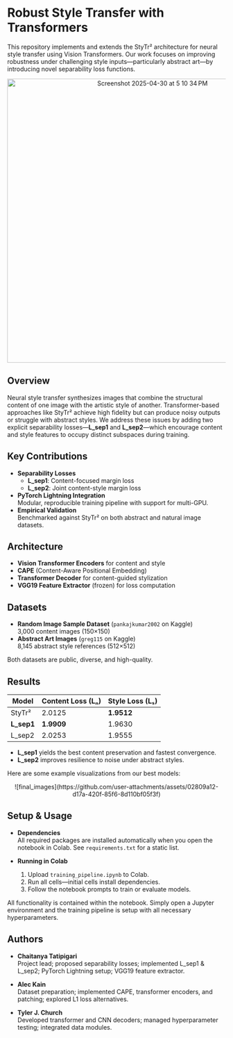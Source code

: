 # Robust Style Transfer with Transformers

This repository implements and extends the StyTr² architecture for neural style transfer using Vision Transformers. Our work focuses on improving robustness under challenging style inputs—particularly abstract art—by introducing novel separability loss functions.

<p align="center">
<img width="654" alt="Screenshot 2025-04-30 at 5 10 34 PM" src="https://github.com/user-attachments/assets/b6951fa6-ad13-4ee3-99e6-888367ecea3f" />
</p>

## Overview

Neural style transfer synthesizes images that combine the structural content of one image with the artistic style of another. Transformer-based approaches like StyTr² achieve high fidelity but can produce noisy outputs or struggle with abstract styles. We address these issues by adding two explicit separability losses—**L_sep1** and **L_sep2**—which encourage content and style features to occupy distinct subspaces during training.

## Key Contributions

- **Separability Losses**  
  - **L_sep1**: Content-focused margin loss  
  - **L_sep2**: Joint content-style margin loss  
- **PyTorch Lightning Integration**  
  Modular, reproducible training pipeline with support for multi-GPU.  
- **Empirical Validation**  
  Benchmarked against StyTr² on both abstract and natural image datasets.

## Architecture

- **Vision Transformer Encoders** for content and style  
- **CAPE** (Content-Aware Positional Embedding)  
- **Transformer Decoder** for content-guided stylization  
- **VGG19 Feature Extractor** (frozen) for loss computation

## Datasets

- **Random Image Sample Dataset** (`pankajkumar2002` on Kaggle)  
  3,000 content images (150×150)  
- **Abstract Art Images** (`greg115` on Kaggle)  
  8,145 abstract style references (512×512)  

Both datasets are public, diverse, and high-quality.

## Results

| Model           | Content Loss (Lₙ) | Style Loss (Lₛ) |
|-----------------|-------------------|-----------------|
| StyTr²          | 2.0125            | **1.9512**      |
| **L_sep1**      | **1.9909**        | 1.9630          |
| L_sep2          | 2.0253            | 1.9555          |

- **L_sep1** yields the best content preservation and fastest convergence.  
- **L_sep2** improves resilience to noise under abstract styles.

Here are some example visualizations from our best models:

<p align="center">
![final_images](https://github.com/user-attachments/assets/02809a12-d17a-420f-85f6-8d110bf05f3f)
</p>

## Setup & Usage

- **Dependencies**  
  All required packages are installed automatically when you open the notebook in Colab. See `requirements.txt` for a static list.

- **Running in Colab**  
  1. Upload `training_pipeline.ipynb` to Colab.
  2. Run all cells—initial cells install dependencies.
  3. Follow the notebook prompts to train or evaluate models.

All functionality is contained within the notebook. Simply open a Jupyter environment and the training pipeline is setup with all necessary hyperparameters.

## Authors

- **Chaitanya Tatipigari**  
  Project lead; proposed separability losses; implemented L_sep1 & L_sep2; PyTorch Lightning setup; VGG19 feature extractor.

- **Alec Kain**  
  Dataset preparation; implemented CAPE, transformer encoders, and patching; explored L1 loss alternatives.

- **Tyler J. Church**  
  Developed transformer and CNN decoders; managed hyperparameter testing; integrated data modules.

